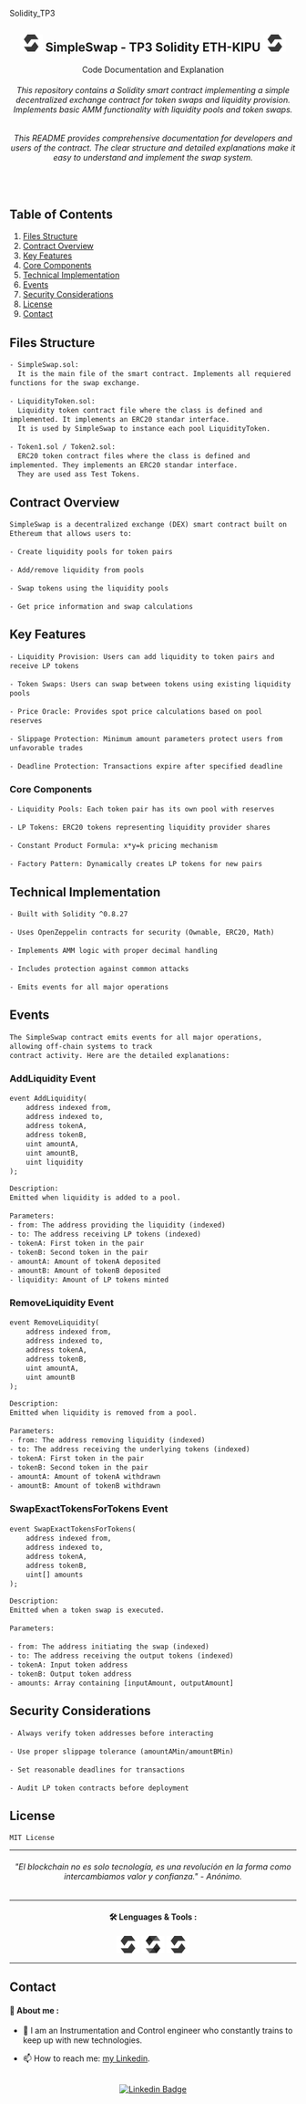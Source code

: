 <!--
**emito69/emito69** is a ✨ _special_ ✨ repository because its `README.md` (this file) appears on your GitHub profile.
Here are some ideas to get you started:
- 🔭 I’m currently working on ...
- 🌱 I’m currently learning ...
- 👯 I’m looking to collaborate on ...
- 🤔 I’m looking for help with ...
- 💬 Ask me about ...
- 📫 How to reach me: ...
- 😄 Pronouns: ...
- ⚡ Fun fact: ...

En el README de github no puedo añadir scrpits de java o css, tengo que trabajar directamente con atributos en html
-->

Solidity_TP3

<div id="header" align="center">
  <h2 align="center"> <img src="https://github.com/devicons/devicon/blob/master/icons/solidity/solidity-plain.svg" title="Solidity" alt="Solidity" height="30" width="40"/> SimpleSwap - TP3 Solidity ETH-KIPU <img src="https://github.com/devicons/devicon/blob/master/icons/solidity/solidity-plain.svg" title="Solidity" alt="Solidity" height="30" width="40"/> </h2>
  Code Documentation and Explanation
  <h6 align="center"> This repository contains a Solidity smart contract implementing a simple decentralized exchange contract for token swaps and liquidity provision. Implements basic AMM functionality with liquidity pools and token swaps.</h6>
  <h6 align="center"> This README provides comprehensive documentation for developers and users of the contract. The clear structure and detailed explanations make it easy to understand and implement the swap system.</h6>
  <br>
</div>

## Table of Contents
1. [Files Structure](#files-structure)
2. [Contract Overview](#contract-overview)
3. [Key Features](#key-features)
4. [Core Components](#core-components)
5. [Technical Implementation](#technical-implementation)
6. [Events](#events)
7. [Security Considerations](#security-considerations)
8. [License](#license)
9. [Contact](#contact)

## Files Structure
```
- SimpleSwap.sol:
  It is the main file of the smart contract. Implements all requiered functions for the swap exchange.

- LiquidityToken.sol:
  Liquidity token contract file where the class is defined and implemented. It implements an ERC20 standar interface.
  It is used by SimpleSwap to instance each pool LiquidityToken.

- Token1.sol / Token2.sol:
  ERC20 token contract files where the class is defined and implemented. They implements an ERC20 standar interface.
  They are used ass Test Tokens.
```

## Contract Overview
```
SimpleSwap is a decentralized exchange (DEX) smart contract built on Ethereum that allows users to:

- Create liquidity pools for token pairs

- Add/remove liquidity from pools

- Swap tokens using the liquidity pools

- Get price information and swap calculations

```

## Key Features
```
- Liquidity Provision: Users can add liquidity to token pairs and receive LP tokens

- Token Swaps: Users can swap between tokens using existing liquidity pools

- Price Oracle: Provides spot price calculations based on pool reserves

- Slippage Protection: Minimum amount parameters protect users from unfavorable trades

- Deadline Protection: Transactions expire after specified deadline

```

### Core Components
```
- Liquidity Pools: Each token pair has its own pool with reserves

- LP Tokens: ERC20 tokens representing liquidity provider shares

- Constant Product Formula: x*y=k pricing mechanism

- Factory Pattern: Dynamically creates LP tokens for new pairs

```

## Technical Implementation
```
- Built with Solidity ^0.8.27

- Uses OpenZeppelin contracts for security (Ownable, ERC20, Math)

- Implements AMM logic with proper decimal handling

- Includes protection against common attacks

- Emits events for all major operations

```

## Events
```
The SimpleSwap contract emits events for all major operations, allowing off-chain systems to track 
contract activity. Here are the detailed explanations:
```
### AddLiquidity Event
```solidity
event AddLiquidity(
    address indexed from,
    address indexed to,
    address tokenA,
    address tokenB,
    uint amountA,
    uint amountB,
    uint liquidity
);
```
```
Description:
Emitted when liquidity is added to a pool.

Parameters:
- from: The address providing the liquidity (indexed)
- to: The address receiving LP tokens (indexed)
- tokenA: First token in the pair
- tokenB: Second token in the pair
- amountA: Amount of tokenA deposited
- amountB: Amount of tokenB deposited
- liquidity: Amount of LP tokens minted
```

### RemoveLiquidity Event
```solidity
event RemoveLiquidity(
    address indexed from,
    address indexed to,
    address tokenA,
    address tokenB,
    uint amountA,
    uint amountB
);
```
```
Description:
Emitted when liquidity is removed from a pool.

Parameters:
- from: The address removing liquidity (indexed)
- to: The address receiving the underlying tokens (indexed)
- tokenA: First token in the pair
- tokenB: Second token in the pair
- amountA: Amount of tokenA withdrawn
- amountB: Amount of tokenB withdrawn
```

### SwapExactTokensForTokens Event
```solidity
event SwapExactTokensForTokens(
    address indexed from,
    address indexed to,
    address tokenA,
    address tokenB,
    uint[] amounts
);
```
```
Description:
Emitted when a token swap is executed.

Parameters:

- from: The address initiating the swap (indexed)
- to: The address receiving the output tokens (indexed)
- tokenA: Input token address
- tokenB: Output token address
- amounts: Array containing [inputAmount, outputAmount]
```

## Security Considerations

```
- Always verify token addresses before interacting

- Use proper slippage tolerance (amountAMin/amountBMin)

- Set reasonable deadlines for transactions

- Audit LP token contracts before deployment
```

## License

```
MIT License
```

<hr>
<h6 align="center"> "El blockchain no es solo tecnología, es una revolución en la forma como intercambiamos valor y confianza." - Anónimo.</h6>

<hr>
<div align="center">
 <h4> 🛠 Lenguages & Tools : </h4>
  <img src="https://github.com/devicons/devicon/blob/master/icons/solidity/solidity-plain.svg" title="Solidity" alt="Solidity" height="30" width="40"/>
  <img src="https://github.com/devicons/devicon/blob/master/icons/solidity/solidity-original.svg" title="Solidity" alt="Solidity" height="30" width="40"/>
  <img src="https://github.com/devicons/devicon/blob/master/icons/solidity/solidity-plain.svg" title="Solidity" alt="Solidity" height="30" width="40"/>
  <br>
</div>

<hr>

## Contact

 <h4> 🔭 About me : </h4>

- 📝  I am an Instrumentation and Control engineer who constantly trains to keep up with new technologies.

- 📫 How to reach me: [my Linkedin](https://www.linkedin.com/in/emiliano-alvarez-a6677b1b4).

<br>
<div id="badges" align="center">
    <a href="https://www.linkedin.com/in/emiliano-alvarez-a6677b1b4/">
        <img src="https://img.shields.io/badge/LinkedIn-0077B5?style=for-the-badge&logo=linkedin&logoColor=white" alt="Linkedin Badge"  style="max-width: 100%;">
    </a> 
</div>
<br>
</div>

